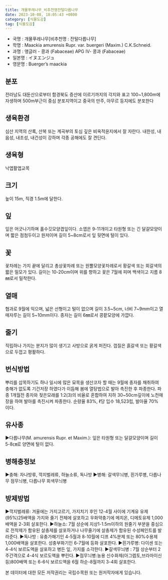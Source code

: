 ```yaml
---
title: 개물푸레나무_비추천명잔털다릅나무
date: 2023-10-08, 18:05:43 +0800
category: [식물도감]
tag: [식물도감]
---
```




- 국명 : 개물푸레나무[비추천명 : 잔털다릅나무]
- 학명 : Maackia amurensis Rupr. var. buergeri (Maxim.) C.K.Schneid.
- 과명 : 앵글러 - 콩과 (Fabaceae) APG Ⅳ- 콩과 (Fabaceae)
- 일본명 : イヌエンジュ
- 영문명 : Buerger’s maackia


## 분포
전라남도 대둔산으로부터 함경북도 증산에 이르기까지의 각지와 표고 100~1,800m에 자생하며 500m부근이 중심 분포지역이고 중국의 만주, 아무르 등지에도 분포한다
## 생육환경
심산 지역의 산록, 산복 또는 계곡부의 토심 깊은 비옥적윤지에서 잘 자란다. 내한성, 내음성, 내조성, 내건성이 강하며 각종 공해에도 잘 견딘다.
## 생육형
낙엽활엽교목
## 크기
높이 15m, 직경 1.5m에 달한다.
## 잎
잎은 어긋나기하며 홀수깃모양겹잎이다. 소엽은 9-11개이고 타원형 또는 긴 달걀모양이며 짧은 점첨두이고 원저이며 길이 5~8cm로서 잎 뒷면에 털이 있다.
## 꽃
꽃차례는 가지 끝에 달리고 총상꽃차례 또는 원뿔모양꽃차례로서 황갈색 또는 회갈색의 짧은 밀모가 있다. 길이는 10-20cm이며 위를 향하고 꽃은 7월에 피며 백색이고 지름 8㎜로서 밀착한다.
## 열매
협과로 9월에 익으며, 넓은 선형이고 털이 없으며 길이 3.5~5cm, 너비 7~9mm이고 열매자루는 길이 5~10mm이다. 종자는 길이 6㎜로서 콩팥모양에 가깝다.
## 줄기
직립하나 가지는 분지가 많이 생기고 사방으로 굵게 퍼진다. 껍질은 흙갈색 또는 황갈색으로 두껍고 평활하다.
## 번식방법
뿌리를 삽목하기도 하나 일시에 많은 묘목을 생산코자 할 때는 9월에 종자를 채취하여 충해가 없도록 기건저장 하였다가 이듬해 봄에 열탕법으로 발아 촉진한 후 파종한다. 파종 1개월전 종자와 젖은모래를 1:2(3)의 비율로 혼합하여 지하 30~50cm깊이에 노천매장을 하여 발아를 촉진시켜 파종한다. 순량율 83%, ℓ당 입수 18,523립, 발아율 70% 이다.
## 유사종
▶다릅나무(M. amurensis Rupr. et Maxim.): 잎은 타원형 또는 달걀모양이며 길이 5-8㎝로 양면에 털이 없다.
## 병해충정보
▶충해: 자나방류, 깍지벌레류, 하늘소류, 독나방▶병해: 갈색무늬병, 흰가루병, 다릅나무 점무늬병, 다릅나무 회색무늬병
## 방제방법
▶깍지벌레류: 겨울에는 가지고르기, 가지치기 후인 12-4월 사이에 기계유 유제(95%)25배액을 가지와 줄기 전체에 살포하고 우화약충기에 메치온, 디메토유제 1,000배액을 2-3회 살포한다.▶하늘소: 7월 상순에 지상1-1.5m이하의 원줄기 부분을 중심으로 전착제가 함유된 살충제를 살포하거나 나무줄기에 살충제가 함유된 수성페인트를 발라준다.▶독나방 : 유충가해기인 4-5월과 8-10월에 디프 4%분제 또는 80%수용제 1,000배액을 살포한다. 성충부화기인 6-7월에 등화 살포한다.▶흰가루병: 다이센 또는 4-4식 보르도액을 살포하고 병든 잎, 가지를 소각한다.▶갈색무늬병 : 7월 상순부터 2주간격으로 4-4식 보르도액을 뿌린다.▶점무늬병:농용 신수화제(아그렙토,브라마이신 등)800배액 또는 6-6식 보르드액을 6월 하순-8월까지 3-4회 살포한다.






본 데이터에 대한 모든 저작권리는 국립수목원 또는 원저작자에게 있습니다.

